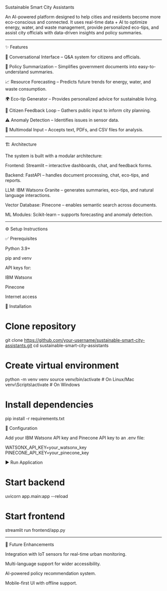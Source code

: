 Sustainable Smart City Assistants

An AI-powered platform designed to help cities and residents become more eco-conscious and connected.
It uses real-time data + AI to optimize energy, water, and waste management, provide personalized eco-tips, and assist city officials with data-driven insights and policy summaries.


---

✨ Features

💬 Conversational Interface – Q&A system for citizens and officials.

📑 Policy Summarization – Simplifies government documents into easy-to-understand summaries.

📈 Resource Forecasting – Predicts future trends for energy, water, and waste consumption.

🌍 Eco-tip Generator – Provides personalized advice for sustainable living.

👥 Citizen Feedback Loop – Gathers public input to inform city planning.

⚠️ Anomaly Detection – Identifies issues in sensor data.

📂 Multimodal Input – Accepts text, PDFs, and CSV files for analysis.



---

🏗️ Architecture

The system is built with a modular architecture:

Frontend: Streamlit – interactive dashboards, chat, and feedback forms.

Backend: FastAPI – handles document processing, chat, eco-tips, and reports.

LLM: IBM Watsonx Granite – generates summaries, eco-tips, and natural language interactions.

Vector Database: Pinecone – enables semantic search across documents.

ML Modules: Scikit-learn – supports forecasting and anomaly detection.



---

⚙️ Setup Instructions

✅ Prerequisites

Python 3.9+

pip and venv

API keys for:

IBM Watsonx

Pinecone


Internet access


🚀 Installation

# Clone repository
git clone https://github.com/your-username/sustainable-smart-city-assistants.git
cd sustainable-smart-city-assistants

# Create virtual environment
python -m venv venv
source venv/bin/activate   # On Linux/Mac
venv\Scripts\activate      # On Windows

# Install dependencies
pip install -r requirements.txt

🔑 Configuration

Add your IBM Watsonx API key and Pinecone API key to an .env file:


WATSONX_API_KEY=your_watsonx_key
PINECONE_API_KEY=your_pinecone_key

▶️ Run Application

# Start backend
uvicorn app.main:app --reload

# Start frontend
streamlit run frontend/app.py


---

📌 Future Enhancements

Integration with IoT sensors for real-time urban monitoring.

Multi-language support for wider accessibility.

AI-powered policy recommendation system.

Mobile-first UI with offline support.
